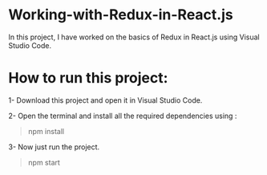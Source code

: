 # Working-with-Redux-in-React.js
In this project, I have worked on the basics of Redux in React.js using Visual Studio Code.

# How to run this project:

1- Download this project and open it in Visual Studio Code.

2- Open the terminal and install all the required dependencies using :
> npm install

3- Now just run the project.
> npm start
